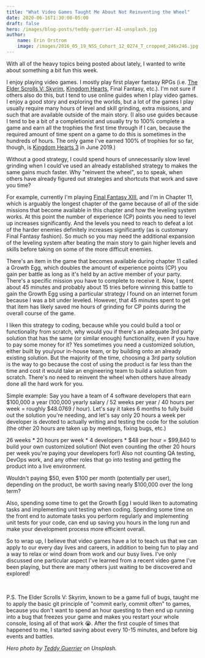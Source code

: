 ```yaml
---
title: "What Video Games Taught Me About Not Reinventing the Wheel"
date: 2020-06-16T1:30:00-05:00
draft: false
hero: /images/blog-posts/teddy-guerrier-AI-unsplash.jpg
author:
    name: Erin Orstrom
    image: /images/2016_05_19_NSS_Cohort_12_0274_T_cropped_246x246.jpg
---
```


With all of the heavy topics being posted about lately, I wanted to write about something a bit fun this week.

I enjoy playing video games. I mostly play first player fantasy RPGs (i.e. <a href='https://en.wikipedia.org/wiki/The_Elder_Scrolls_V:_Skyrim' target='_blank'>The Elder Scrolls V: Skyrim</a>, <a href='https://en.wikipedia.org/wiki/Kingdom_Hearts' target='_blank'>Kingdom Hearts</a>, Final Fantasy, etc.). I'm not sure if others also do this, but I tend to use online guides when I play video games. I enjoy a good story and exploring the worlds, but a lot of the games I play usually require many hours of level and skill grinding, extra missions, and such that are available outside of the main story. (I also use guides because I tend to be a bit of a completionist and usually try to 100% complete a game and earn all the trophies the first time through if I can, because the required amount of time spent on a game to do this is sometimes in the hundreds of hours. The only game I've earned 100% of trophies for so far, though, is <a href='https://en.wikipedia.org/wiki/Kingdom_Hearts_III' target='_blank'>Kingdom Hearts 3</a> in June 2019.)

Without a good strategy, I could spend hours of unnecessarily slow level grinding when I could've used an already established strategy to makes the same gains much faster. Why "reinvent the wheel", so to speak, when others have already figured out strategies and shortcuts that work and save you time?

For example, currently I'm playing <a href='https://en.wikipedia.org/wiki/Final_Fantasy_XIII' target='_blank'>Final Fantasy XIII</a>, and I'm in Chapter 11, which is arguably the longest chapter of the game because of all of the side missions that become available in this chapter and how the leveling system works. At this point the number of experience (CP) points you need to level up increases significantly. And the levels you need to reach to defeat a lot of the harder enemies definitely increases significantly (as is customary Final Fantasy fashion). So much so you may need the additional expansion of the leveling system after beating the main story to gain higher levels and skills before taking on some of the more difficult enemies.

There's an item in the game that becomes available during chapter 11 called a Growth Egg, which doubles the amount of experience points (CP) you gain per battle as long as it's held by an active member of your party. There's a specific mission you have to complete to receive it. Now, I spent about 45 minutes and probably about 15 tries before winning this battle to gain the Growth Egg using a particular strategy I found on an internet forum because I was a bit under leveled. However, that 45 minutes spent to get that item has likely saved me hours of grinding for CP points during the overall course of the game.

I liken this strategy to coding, because while you could build a tool or functionality from scratch, why would you if there's an adequate 3rd party solution that has the same (or similar enough) functionality, even if you have to pay some money for it? Yes sometimes you need a customized solution, either built by you/your in-house team, or by building onto an already existing solution. But the majority of the time, choosing a 3rd party solution is the way to go because the cost of using the product is far less than the time and cost it would take an engineering team to build a solution from scratch. There's no need to reinvent the wheel when others have already done all the hard work for you.

Simple example: Say you have a team of 4 software developers that earn $100,000 a year
(100,000 yearly salary / 52 weeks per year / 40 hours per week = roughly $48.0769 / hour).
Let's say it takes 6 months to fully build out the solution you're needing, and let's say only 20 hours a week per developer is devoted to actually writing and testing the code for the solution (the other 20 hours are taken up by meetings, fixing bugs, etc.)

26 weeks * 20 hours per week * 4 developers * $48 per hour = $99,840 to build your own customized solution! (Not even counting the other 20 hours per week you're paying your developers for!) Also not counting QA testing, DevOps work, and any other roles that go into testing and getting the product into a live environment.

Wouldn't paying $50, even $100 per month (potentially per user), depending on the product, be worth saving nearly $100,000 over the long term?

Also, spending some time to get the Growth Egg I would liken to automating tasks and implementing unit testing when coding. Spending some time on the front end to automate tasks you perform regularly and implementing unit tests for your code, can end up saving you hours in the long run and make your development process more efficient overall.

So to wrap up, I believe that video games have a lot to teach us that we can apply to our every day lives and careers, in addition to being fun to play and a way to relax or wind down from work and our busy lives. I've only discussed one particular aspect I've learned from a recent video game I've been playing, but there are many others just waiting to be discovered and explored!

</br>

P.S. The Elder Scrolls V: Skyrim, known to be a game full of bugs, taught me to apply the basic git principle of "commit early, commit often" to games, because you don't want to spend an hour questing to then end up running into a bug that freezes your game and makes you restart your whole console, losing all of that work 😭. After the first couple of times that happened to me, I started saving about every 10-15 minutes, and before big events and battles.

*Hero photo by <a href="https://unsplash.com/@teddyguerrier" target="_blank">Teddy Guerrier</a> on Unsplash.*
